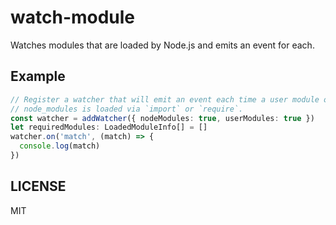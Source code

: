 # watch-module

Watches modules that are loaded by Node.js and emits an event for each.

## Example

```ts
// Register a watcher that will emit an event each time a user module or a module from
// node_modules is loaded via `import` or `require`.
const watcher = addWatcher({ nodeModules: true, userModules: true })
let requiredModules: LoadedModuleInfo[] = []
watcher.on('match', (match) => {
  console.log(match)
})
```

## LICENSE

MIT
